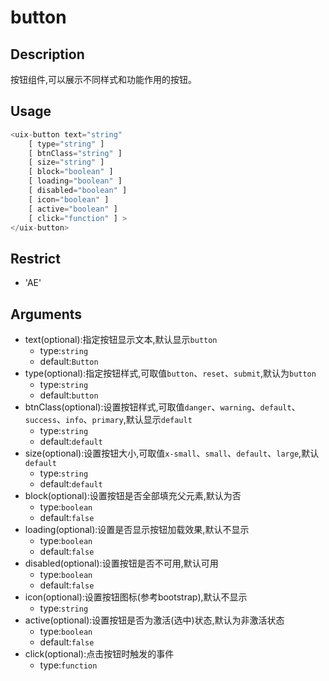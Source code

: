 # button
## Description
按钮组件,可以展示不同样式和功能作用的按钮。

## Usage

``` javascript
<uix-button text="string"
    [ type="string" ]
    [ btnClass="string" ]
    [ size="string" ]
    [ block="boolean" ]
    [ loading="boolean" ]
    [ disabled="boolean" ]
    [ icon="boolean" ]
    [ active="boolean" ]
    [ click="function" ] >
</uix-button>
```
## Restrict
- 'AE'

## Arguments

- text(optional):指定按钮显示文本,默认显示`button`
    - type:`string`
    - default:`Button`
- type(optional):指定按钮样式,可取值`button`、`reset`、`submit`,默认为`button`
    - type:`string`
    - default:`button`
- btnClass(optional):设置按钮样式,可取值`danger`、`warning`、`default`、`success`、`info`、`primary`,默认显示`default`
    - type:`string`
    - default:`default`
- size(optional):设置按钮大小,可取值`x-small`、`small`、`default`、`large`,默认`default`
    - type:`string`
    - default:`default`
- block(optional):设置按钮是否全部填充父元素,默认为否
    - type:`boolean`
    - default:`false`
- loading(optional):设置是否显示按钮加载效果,默认不显示
    - type:`boolean`
    - default:`false`
- disabled(optional):设置按钮是否不可用,默认可用
    - type:`boolean`
    - default:`false`
- icon(optional):设置按钮图标(参考bootstrap),默认不显示
    - type:`string`
- active(optional):设置按钮是否为激活(选中)状态,默认为非激活状态
    - type:`boolean`
    - default:`false`
- click(optional):点击按钮时触发的事件
    - type:`function`